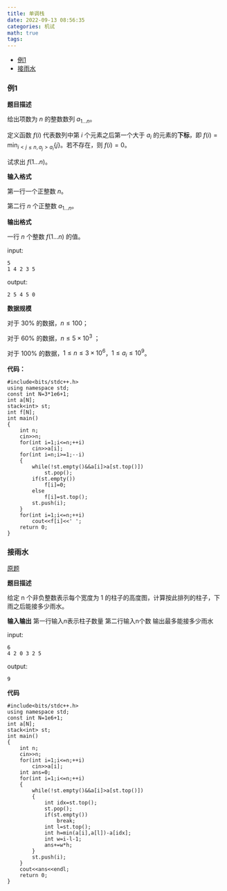 ```yaml
---
title: 单调栈
date: 2022-09-13 08:56:35
categories: 机试
math: true
tags:
---
```

<!-- TOC -->

- [例1](#例1)
- [接雨水](#接雨水)

<!-- /TOC -->

### 例1

**题目描述**

给出项数为 $n$ 的整数数列 $a_{1 \dots n}$。

定义函数 $f(i)$ 代表数列中第 $i$ 个元素之后第一个大于 $a_i$ 的元素的**下标**，即 $f(i)=\min_{i<j\leq n, a_j > a_i} \{j\}$。若不存在，则 $f(i)=0$。

试求出 $f(1\dots n)$。

**输入格式**

第一行一个正整数 $n$。

第二行 $n$ 个正整数 $a_{1\dots n}$。

**输出格式**

一行 $n$ 个整数 $f(1\dots n)$ 的值。

input:

```
5
1 4 2 3 5
```
output:
```
2 5 4 5 0
```

**数据规模**

对于 $30\%$ 的数据，$n\leq 100$；

对于 $60\%$ 的数据，$n\leq 5 \times 10^3$ ；

对于 $100\%$ 的数据，$1 \le n\leq 3\times 10^6$，$1\leq a_i\leq 10^9$。

**代码：**
```
#include<bits/stdc++.h>
using namespace std;
const int N=3*1e6+1;
int a[N];
stack<int> st;
int f[N];
int main()
{
	int n;
	cin>>n;
	for(int i=1;i<=n;++i)
		cin>>a[i];
	for(int i=n;i>=1;--i)
	{
		while(!st.empty()&&a[i]>a[st.top()])
			st.pop();
		if(st.empty())
			f[i]=0;
		else
			f[i]=st.top();
		st.push(i);
	}
	for(int i=1;i<=n;++i)
		cout<<f[i]<<' ';
	return 0;
} 
```
### 接雨水

[原题](https://leetcode.cn/problems/trapping-rain-water/)

**题目描述**

给定 n 个非负整数表示每个宽度为 1 的柱子的高度图，计算按此排列的柱子，下雨之后能接多少雨水。

**输入输出**
第一行输入$n$表示柱子数量
第二行输入n个数
输出最多能接多少雨水

input:
```
6
4 2 0 3 2 5
```

output:
```
9
```

**代码**
```
#include<bits/stdc++.h>
using namespace std;
const int N=1e6+1;
int a[N];
stack<int> st;
int main()
{
	int n;
	cin>>n;
	for(int i=1;i<=n;++i)
		cin>>a[i];
	int ans=0;
    for(int i=1;i<=n;++i)
    {
        while(!st.empty()&&a[i]>a[st.top()])
        {
            int idx=st.top();
            st.pop();
            if(st.empty())
                break;
            int l=st.top();
            int h=min(a[i],a[l])-a[idx];
            int w=i-l-1;
            ans+=w*h;
        }
        st.push(i);
    }
    cout<<ans<<endl;
	return 0;
} 
```

